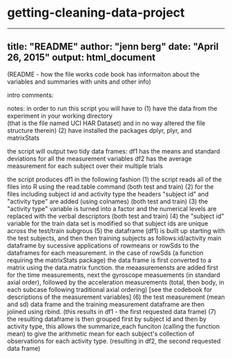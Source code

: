 # getting-cleaning-data-project
---
title: "README"
author: "jenn berg"
date: "April 26, 2015"
output: html_document
---
(README - how the file works code book has informaiton about the variables and summaries with units and other info)

intro comments: 

notes: in order to run this script you will have to
          (1) have the data from the experiment in your working directory  
          (that is the file named UCI HAR Dataset) and in no way altered the file structure therein)
          (2) have installed the packages dplyr, plyr, and matrixStats

the script will output two tidy data frames: 
          df1 has the means and standard deviations for all the measurement variables 
          df2 has the average measurement for each subject over their multiple trials
          
the script produces df1 in the following fashion
          (1) the script reads all of the files into R using the read.table command (both test and train)
          (2) for the files including subject id and activity type the headers "subject id" and "activity type" are added (using colnames) (both test and train)
          (3) the "activity type" variable is turned into a factor and the numerical levels are replaced with the verbal descriptors (both test and train)
          (4) the "subject id" variable for the train data set is modified so that subject ids are unique across  the test/train subgrous
          (5) the dataframe (df1) is built up starting with the test subjects, and then then training subjects as follows:id/activity main dataframe by sucessive applications of rowmeans or rowSds to the dataframes for each measurement. in the case of rowSds (a function requiring the matrixStats package) the data frame is first converted to a matrix using the data.matrix function. the meaasuremensts are added first for the time measurements, next the gyroscope measuements (in standard axial order), followed by the acceleration measurements (total, then body, in each subcase following traditional axial ordering) [see the codebook for descriptions of the measurement variables]
          (6) the test measurement (mean and sd) data frame and the training measurement dataframe are then joiined using rbind. (this results in df1 - the first requested data frame)
          (7) the resulting dataframe is then grouped first by subject id and then by activity type, this allows  the summarize_each funciton (calling the function mean) to give the arithmetic mean for each subject's collection of observations for each activity type. (resulting in df2, the second requested data frame)
          
